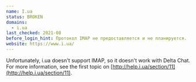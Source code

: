 ```yaml
---
name: I.ua
status: BROKEN
domains:
  - i.ua
last_checked: 2021-08
before_login_hint: Протокол IMAP не предоставляется и не планируется.
website: https://www.i.ua/
---
```


Unfortunately, i.ua doesn't support IMAP, so it doesn't work with Delta Chat.
For more information, see the first topic on [http://help.i.ua/section/11](http://help.i.ua/section/11).
